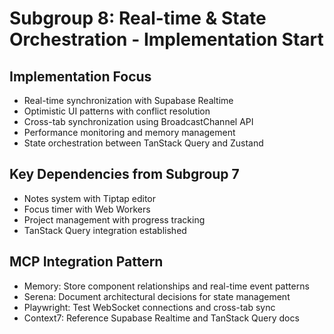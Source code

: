 # Subgroup 8: Real-time & State Orchestration - Implementation Start

## Implementation Focus
- Real-time synchronization with Supabase Realtime
- Optimistic UI patterns with conflict resolution
- Cross-tab synchronization using BroadcastChannel API
- Performance monitoring and memory management
- State orchestration between TanStack Query and Zustand

## Key Dependencies from Subgroup 7
- Notes system with Tiptap editor
- Focus timer with Web Workers
- Project management with progress tracking
- TanStack Query integration established

## MCP Integration Pattern
- Memory: Store component relationships and real-time event patterns
- Serena: Document architectural decisions for state management
- Playwright: Test WebSocket connections and cross-tab sync
- Context7: Reference Supabase Realtime and TanStack Query docs